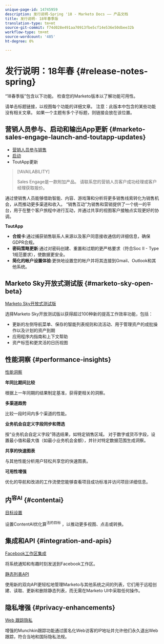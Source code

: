 ```yaml
---
unique-page-id: 14745959
description: 发行说明-Spring '18 - Marketo Docs —— 产品文档
title: 发行说明- 18年春季版
translation-type: tm+mt
source-git-commit: f74d028e491aa70913fbe5cf14e536e50dbee32b
workflow-type: tm+mt
source-wordcount: '485'
ht-degree: 0%

---
```



# 发行说明：18年春 {#release-notes-spring}

“18春季版”包含以下功能。 检查您的Marketo版本以了解功能可用性。

请单击标题链接，以视图每个功能的详细文章。 注意：此版本中包含的某些功能没有相关文章。 如果一个主题有多个子标题，则链接会放在该位置。

## 营销人员参与、启动和输出App更新 {#marketo-sales-engage-launch-and-toutapp-updates}

* [营销人员参与销售](/help/marketo/product-docs/marketo-sales-connect/getting-started/sales-connect-overview.md)
* [启动](/help/marketo/product-docs/marketo-sales-connect/getting-started/sales-connect-overview.md)
* ToutApp更新

>[!AVAILABILITY]
>
>Sales Engage是一款附加产品。 请联系您的营销人员客户成功经理或客户经理获取报价。

通过使销售人员能够借助智能、内容、游戏簿和分析将更多销售线索转化为销售机会，从而推动更多渠道和收入。 “销售互动”为销售和营销提供了一个统一的平台，用于在整个客户旅程中进行互动，并通过共享的视图客户接触点实现更好的协调。

**ToutApp**

* **合规卡**:通过捕获销售联系人来源以及客户同意接收通信的详细信息，确保GDPR合规。
* **密码策略更新**:通过对密码创建、重置和过期的更严格要求（符合Soc II - Type 1规范要求），使数据更安全。
* **简化的帐户设置体验**:更快地设置您的帐户并将其连接到Gmail、Outlook和其他系统。

## Marketo Sky开放式测试版 {#marketo-sky-open-beta}

[Marketo Sky开放式测试版](https://help.marketo.com/hc/en-us)

选择Marketo Sky开放测试版以获得超过100种新的提高工作效率功能，包括：

* 更新的左侧导航菜单、保存的智能列表规则和流活动、用于管理资产的成批操作以及计划的资产到期
* 应用程序内指南和上下文帮助
* 资产标签和更灵活的日历视图

## 性能洞察 {#performance-insights}

[性能洞察](/help/marketo/product-docs/reporting/performance-insights/performance-insights-overview.md)

**年同比期间比较**

根据上一年同期的结果制定基准，获得更相关的洞察。

**多渠道趋势**

比较一段时间内多个渠道的性能。

**业务机会自定义字段同步和筛选**

按“业务机会自定义字段”筛选结果，如特定销售区域。 对于数字或货币字段，设置最小值和最大值（如最小业务机会金额），并针对特定数据范围生成洞察。

**共享的快速图表**

与其他性能分析用户轻松共享您的快速图表。

**可用性增强**

优化的导航和改进的工作流使您能够查看项目成功标准并访问项目详细信息。

## 内<sup>容AI</sup>  {#contentai}

[目标设置](/help/marketo/product-docs/predictive-content/getting-started/algorithm-goal-settings.md)

设置ContentAI优化算<sup>法的目标</sup> ，以推动更多视图、点击或转换。

## 集成和API {#integration-and-apis}

[Facebook工作区集成](/help/marketo/product-docs/administration/additional-integrations/add-workplace-by-facebook-as-a-launchpoint-service.md)

将系统通知和有趣时刻发送到Facebook工作区。

[静态列表API](http://developers.marketo.com/rest-api/assets/static-lists/)

使用新的双向API更轻松地管理Marketo与其他系统之间的列表，它们用于远程创建、读取、更新和删除静态列表，而无需在Marketo UI中采取任何操作。

## 隐私增强 {#privacy-enhancements}

[Web 跟踪隐私](http://developers.marketo.com/javascript-api/lead-tracking/)

增强的Munchkin跟踪功能通过匿名化Web访客的IP地址并允许他们永久退出Web跟踪，符合当地和国际隐私法规。

